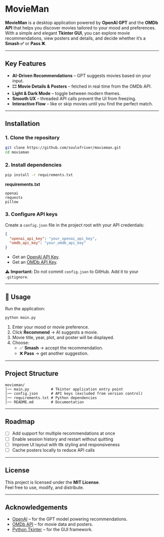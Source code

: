 #  MovieMan

**MovieMan** is a desktop application powered by **OpenAI GPT** and the **OMDb API** that helps you discover movies tailored to your mood and preferences.  
With a simple and elegant **Tkinter GUI**, you can explore movie recommendations, view posters and details, and decide whether it’s a **Smash ✅** or **Pass ❌**.

---

##  Key Features

-  **AI-Driven Recommendations** – GPT suggests movies based on your input.
- 🎞 **Movie Details & Posters** – fetched in real time from the OMDb API.
-  **Light & Dark Mode** – toggle between modern themes.
-  **Smooth UX** – threaded API calls prevent the UI from freezing.
-  **Interactive Flow** – like or skip movies until you find the perfect match.

---

## Installation

### 1. Clone the repository
```bash
git clone https://github.com/soulofriver/movieman.git
cd movieman
```

### 2. Install dependencies
```bash
pip install -r requirements.txt
```

**requirements.txt**
```
openai
requests
pillow
```

### 3. Configure API keys
Create a `config.json` file in the project root with your API credentials:

```json
{
  "openai_api_key": "your_openai_api_key",
  "omdb_api_key": "your_omdb_api_key"
}
```

- Get an [OpenAI API Key](https://platform.openai.com/).  
- Get an [OMDb API Key](https://www.omdbapi.com/apikey.aspx).  

⚠️ **Important:** Do not commit `config.json` to GitHub. Add it to your `.gitignore`.

---

## 🚀 Usage

Run the application:

```bash
python main.py
```

1. Enter your mood or movie preference.  
2. Click **Recommend** → AI suggests a movie.  
3. Movie title, year, plot, and poster will be displayed.  
4. Choose:
   - ✅ **Smash** → accept the recommendation.  
   - ❌ **Pass** → get another suggestion.  

---

## Project Structure

```
movieman/
│── main.py          # Tkinter application entry point
│── config.json      # API keys (excluded from version control)
│── requirements.txt # Python dependencies
│── README.md        # Documentation
```

---

##  Roadmap

- [ ] Add support for multiple recommendations at once  
- [ ] Enable session history and restart without quitting  
- [ ] Improve UI layout with ttk styling and responsiveness  
- [ ] Cache posters locally to reduce API calls  

---

##  License

This project is licensed under the **MIT License**.  
Feel free to use, modify, and distribute.

---

##  Acknowledgements

- [OpenAI](https://openai.com/) – for the GPT model powering recommendations.  
- [OMDb API](https://www.omdbapi.com/) – for movie data and posters.  
- [Python Tkinter](https://docs.python.org/3/library/tkinter.html) – for the GUI framework.
